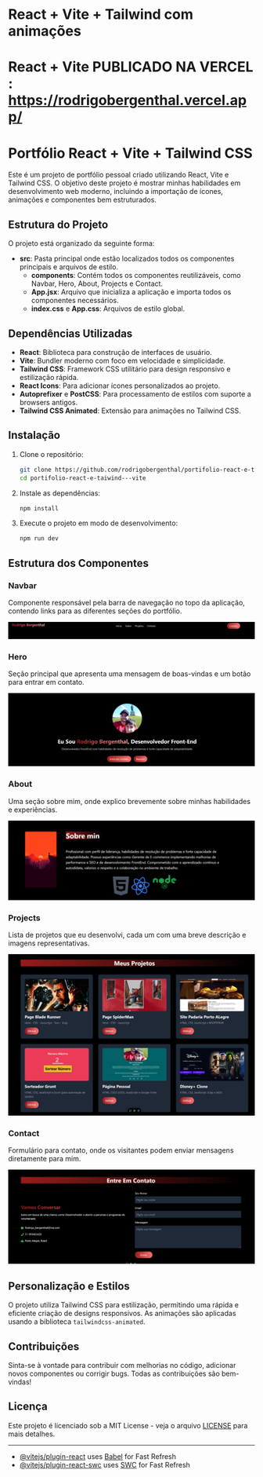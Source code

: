 # React + Vite + Tailwind com animações

# React + Vite PUBLICADO NA VERCEL : https://rodrigobergenthal.vercel.app/

 # Portfólio React + Vite + Tailwind CSS

Este é um projeto de portfólio pessoal criado utilizando React, Vite e Tailwind CSS. O objetivo deste projeto é mostrar minhas habilidades em desenvolvimento web moderno, incluindo a importação de ícones, animações e componentes bem estruturados.

## Estrutura do Projeto

O projeto está organizado da seguinte forma:

- **src**: Pasta principal onde estão localizados todos os componentes principais e arquivos de estilo.
  - **components**: Contém todos os componentes reutilizáveis, como Navbar, Hero, About, Projects e Contact.
  - **App.jsx**: Arquivo que inicializa a aplicação e importa todos os componentes necessários.
  - **index.css** e **App.css**: Arquivos de estilo global.

## Dependências Utilizadas

- **React**: Biblioteca para construção de interfaces de usuário.
- **Vite**: Bundler moderno com foco em velocidade e simplicidade.
- **Tailwind CSS**: Framework CSS utilitário para design responsivo e estilização rápida.
- **React Icons**: Para adicionar ícones personalizados ao projeto.
- **Autoprefixer** e **PostCSS**: Para processamento de estilos com suporte a browsers antigos.
- **Tailwind CSS Animated**: Extensão para animações no Tailwind CSS.

## Instalação

1. Clone o repositório:
    ```bash
    git clone https://github.com/rodrigobergenthal/portifolio-react-e-taiwind---vite.git
    cd portifolio-react-e-taiwind---vite
    ```

2. Instale as dependências:
    ```bash
    npm install
    ```

3. Execute o projeto em modo de desenvolvimento:
    ```bash
    npm run dev
    ```

## Estrutura dos Componentes

### Navbar

Componente responsável pela barra de navegação no topo da aplicação, contendo links para as diferentes seções do portfólio.

![Navbar](./src/assets/navbar.png)

### Hero

Seção principal que apresenta uma mensagem de boas-vindas e um botão para entrar em contato.

![Hero](./src/assets/hero.png)

### About

Uma seção sobre mim, onde explico brevemente sobre minhas habilidades e experiências.

![About](./src/assets/about.png)

### Projects

Lista de projetos que eu desenvolvi, cada um com uma breve descrição e imagens representativas.

![Projects](./src/assets/projects.png)

### Contact

Formulário para contato, onde os visitantes podem enviar mensagens diretamente para mim.

![Contact](./src/assets/contact.png)

## Personalização e Estilos

O projeto utiliza Tailwind CSS para estilização, permitindo uma rápida e eficiente criação de designs responsivos. As animações são aplicadas usando a biblioteca `tailwindcss-animated`.

## Contribuições

Sinta-se à vontade para contribuir com melhorias no código, adicionar novos componentes ou corrigir bugs. Todas as contribuições são bem-vindas!

## Licença

Este projeto é licenciado sob a MIT License - veja o arquivo [LICENSE](LICENSE) para mais detalhes.

---

- [@vitejs/plugin-react](https://github.com/vitejs/vite-plugin-react/blob/main/packages/plugin-react/README.md) uses [Babel](https://babeljs.io/) for Fast Refresh
- [@vitejs/plugin-react-swc](https://github.com/vitejs/vite-plugin-react-swc) uses [SWC](https://swc.rs/) for Fast Refresh
